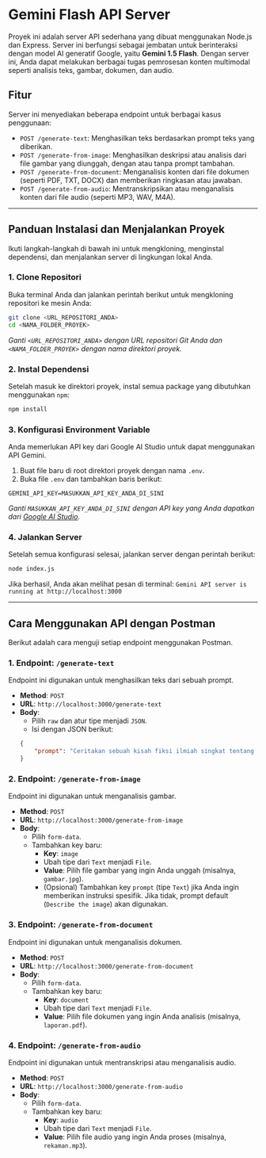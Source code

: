 # Gemini Flash API Server

Proyek ini adalah server API sederhana yang dibuat menggunakan Node.js dan Express. Server ini berfungsi sebagai jembatan untuk berinteraksi dengan model AI generatif Google, yaitu **Gemini 1.5 Flash**. Dengan server ini, Anda dapat melakukan berbagai tugas pemrosesan konten multimodal seperti analisis teks, gambar, dokumen, dan audio.

## Fitur

Server ini menyediakan beberapa endpoint untuk berbagai kasus penggunaan:

-   `POST /generate-text`: Menghasilkan teks berdasarkan prompt teks yang diberikan.
-   `POST /generate-from-image`: Menghasilkan deskripsi atau analisis dari file gambar yang diunggah, dengan atau tanpa prompt tambahan.
-   `POST /generate-from-document`: Menganalisis konten dari file dokumen (seperti PDF, TXT, DOCX) dan memberikan ringkasan atau jawaban.
-   `POST /generate-from-audio`: Mentranskripsikan atau menganalisis konten dari file audio (seperti MP3, WAV, M4A).

---

## Panduan Instalasi dan Menjalankan Proyek

Ikuti langkah-langkah di bawah ini untuk mengkloning, menginstal dependensi, dan menjalankan server di lingkungan lokal Anda.

### 1. Clone Repositori

Buka terminal Anda dan jalankan perintah berikut untuk mengkloning repositori ke mesin Anda:

```bash
git clone <URL_REPOSITORI_ANDA>
cd <NAMA_FOLDER_PROYEK>
```
*Ganti `<URL_REPOSITORI_ANDA>` dengan URL repositori Git Anda dan `<NAMA_FOLDER_PROYEK>` dengan nama direktori proyek.*

### 2. Instal Dependensi

Setelah masuk ke direktori proyek, instal semua package yang dibutuhkan menggunakan `npm`:

```bash
npm install
```

### 3. Konfigurasi Environment Variable

Anda memerlukan API key dari Google AI Studio untuk dapat menggunakan API Gemini.

1.  Buat file baru di root direktori proyek dengan nama `.env`.
2.  Buka file `.env` dan tambahkan baris berikut:

```
GEMINI_API_KEY=MASUKKAN_API_KEY_ANDA_DI_SINI
```
*Ganti `MASUKKAN_API_KEY_ANDA_DI_SINI` dengan API key yang Anda dapatkan dari [Google AI Studio](https://aistudio.google.com/app/apikey).*

### 4. Jalankan Server

Setelah semua konfigurasi selesai, jalankan server dengan perintah berikut:

```bash
node index.js
```

Jika berhasil, Anda akan melihat pesan di terminal:
`Gemini API server is running at http://localhost:3000`

---

## Cara Menggunakan API dengan Postman

Berikut adalah cara menguji setiap endpoint menggunakan Postman.

### 1. Endpoint: `/generate-text`

Endpoint ini digunakan untuk menghasilkan teks dari sebuah prompt.

-   **Method**: `POST`
-   **URL**: `http://localhost:3000/generate-text`
-   **Body**:
    -   Pilih `raw` dan atur tipe menjadi `JSON`.
    -   Isi dengan JSON berikut:
    ```json
    {
        "prompt": "Ceritakan sebuah kisah fiksi ilmiah singkat tentang perjalanan waktu."
    }
    ```

### 2. Endpoint: `/generate-from-image`

Endpoint ini digunakan untuk menganalisis gambar.

-   **Method**: `POST`
-   **URL**: `http://localhost:3000/generate-from-image`
-   **Body**:
    -   Pilih `form-data`.
    -   Tambahkan key baru:
        -   **Key**: `image`
        -   Ubah tipe dari `Text` menjadi `File`.
        -   **Value**: Pilih file gambar yang ingin Anda unggah (misalnya, `gambar.jpg`).
        -   (Opsional) Tambahkan key `prompt` (tipe `Text`) jika Anda ingin memberikan instruksi spesifik. Jika tidak, prompt default (`Describe the image`) akan digunakan.

### 3. Endpoint: `/generate-from-document`

Endpoint ini digunakan untuk menganalisis dokumen.

-   **Method**: `POST`
-   **URL**: `http://localhost:3000/generate-from-document`
-   **Body**:
    -   Pilih `form-data`.
    -   Tambahkan key baru:
        -   **Key**: `document`
        -   Ubah tipe dari `Text` menjadi `File`.
        -   **Value**: Pilih file dokumen yang ingin Anda analisis (misalnya, `laporan.pdf`).

### 4. Endpoint: `/generate-from-audio`

Endpoint ini digunakan untuk mentranskripsi atau menganalisis audio.

-   **Method**: `POST`
-   **URL**: `http://localhost:3000/generate-from-audio`
-   **Body**:
    -   Pilih `form-data`.
    -   Tambahkan key baru:
        -   **Key**: `audio`
        -   Ubah tipe dari `Text` menjadi `File`.
        -   **Value**: Pilih file audio yang ingin Anda proses (misalnya, `rekaman.mp3`). 